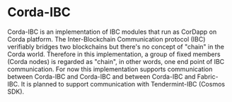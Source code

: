 # Corda-IBC
Corda-IBC is an implementation of IBC modules that run as CorDapp on Corda platform.
The Inter-Blockchain Communication protocol (IBC) verifiably bridges two blockchains but there's no concept of "chain" in the Corda world.
Therefore in this implementation, a group of fixed members (Corda nodes) is regarded as "chain", in other words, one end point of IBC communication.
For now this implementation supports communication between Corda-IBC and Corda-IBC and between Corda-IBC and Fabric-IBC.
It is planned to support communication with Tendermint-IBC (Cosmos SDK).
